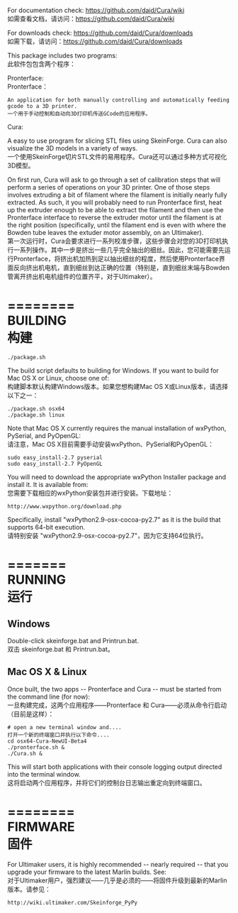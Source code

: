 For documentation check: https://github.com/daid/Cura/wiki  
如需查看文档，请访问：https://github.com/daid/Cura/wiki

For downloads check: https://github.com/daid/Cura/downloads  
如需下载，请访问：https://github.com/daid/Cura/downloads

This package includes two programs:  
此软件包包含两个程序：

Pronterface:  
Pronterface：

    An application for both manually controlling and automatically feeding gcode to a 3D printer.  
    一个用于手动控制和自动向3D打印机传送GCode的应用程序。

Cura:  

   A easy to use program for slicing STL files using SkeinForge. Cura can also visualize the 3D models in a variety of ways.  
   一个使用SkeinForge切片STL文件的易用程序。Cura还可以通过多种方式可视化3D模型。

   On first run, Cura will ask to go through a set of calibration steps that will perform a series of operations on your 3D printer. One of those steps involves extruding a bit of filament where the filament is initially nearly fully extracted.  As such, it you will probably need to run Pronterface first, heat up the extruder enough to be able to extract the filament and then use the Pronterface interface to reverse the extruder motor until the filament is at the right position (specifically, until the filament end is even with where the Bowden tube leaves the extuder motor assembly, on an Ultimaker).  
   第一次运行时，Cura会要求进行一系列校准步骤，这些步骤会对您的3D打印机执行一系列操作。其中一步是挤出一些几乎完全抽出的细丝。因此，您可能需要先运行Pronterface，将挤出机加热到足以抽出细丝的程度，然后使用Pronterface界面反向挤出机电机，直到细丝到达正确的位置（特别是，直到细丝末端与Bowden管离开挤出机电机组件的位置齐平，对于Ultimaker）。

========  
BUILDING  
构建  
========  

    ./package.sh  

The build script defaults to building for Windows.  If you want to build for Mac OS X or Linux, choose one of:  
构建脚本默认构建Windows版本。如果您想构建Mac OS X或Linux版本，请选择以下之一：

    ./package.sh osx64  
    ./package.sh linux  

Note that Mac OS X currently requires the manual installation of wxPython, PySerial, and PyOpenGL:  
请注意，Mac OS X目前需要手动安装wxPython、PySerial和PyOpenGL：

    sudo easy_install-2.7 pyserial  
    sudo easy_install-2.7 PyOpenGL  

You will need to download the appropriate wxPython Installer package and install it.  It is available from:  
您需要下载相应的wxPython安装包并进行安装。下载地址：

    http://www.wxpython.org/download.php  

Specifically, install "wxPython2.9-osx-cocoa-py2.7" as it is the build that supports 64-bit execution.  
请特别安装 "wxPython2.9-osx-cocoa-py2.7"，因为它支持64位执行。

=======  
RUNNING  
运行  
=======  

Windows  
-------

Double-click skeinforge.bat and Printrun.bat.  
双击 skeinforge.bat 和 Printrun.bat。

Mac OS X & Linux  
----------------

Once built, the two apps -- Pronterface and Cura -- must be started from the command line (for now):  
一旦构建完成，这两个应用程序——Pronterface 和 Cura——必须从命令行启动（目前是这样）：

    # open a new terminal window and....  
    打开一个新的终端窗口并执行以下命令....
    cd osx64-Cura-NewUI-Beta4  
    ./pronterface.sh &  
    ./Cura.sh &  

This will start both applications with their console logging output directed into the terminal window.  
这将启动两个应用程序，并将它们的控制台日志输出重定向到终端窗口。

========  
FIRMWARE  
固件  
========  

For Ultimaker users, it is highly recommended -- nearly required -- that you upgrade your firmware to the latest Marlin builds.  See:  
对于Ultimaker用户，强烈建议——几乎是必须的——将固件升级到最新的Marlin版本。请参见：

    http://wiki.ultimaker.com/Skeinforge_PyPy